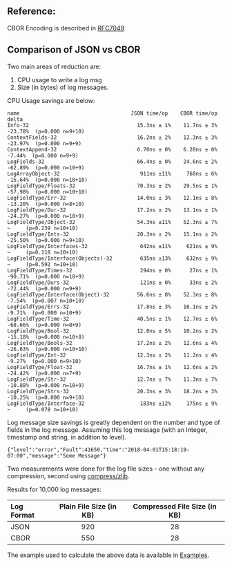 ## Reference:
   CBOR Encoding is described in [RFC7049](https://tools.ietf.org/html/rfc7049)

## Comparison of JSON vs CBOR

Two main areas of reduction are:

1. CPU usage to write a log msg 
2. Size (in bytes) of log messages.


CPU Usage savings are below:
```
name                                    JSON time/op    CBOR time/op   delta
Info-32                                   15.3ns ± 1%    11.7ns ± 3%  -23.78%  (p=0.000 n=9+10)      
ContextFields-32                          16.2ns ± 2%    12.3ns ± 3%  -23.97%  (p=0.000 n=9+9)       
ContextAppend-32                          6.70ns ± 0%    6.20ns ± 0%   -7.44%  (p=0.000 n=9+9)       
LogFields-32                              66.4ns ± 0%    24.6ns ± 2%  -62.89%  (p=0.000 n=10+9)      
LogArrayObject-32                          911ns ±11%     768ns ± 6%  -15.64%  (p=0.000 n=10+10)     
LogFieldType/Floats-32                    70.3ns ± 2%    29.5ns ± 1%  -57.98%  (p=0.000 n=10+10)     
LogFieldType/Err-32                       14.0ns ± 3%    12.1ns ± 8%  -13.20%  (p=0.000 n=8+10)      
LogFieldType/Dur-32                       17.2ns ± 2%    13.1ns ± 1%  -24.27%  (p=0.000 n=10+9)      
LogFieldType/Object-32                    54.3ns ±11%    52.3ns ± 7%     ~     (p=0.239 n=10+10)     
LogFieldType/Ints-32                      20.3ns ± 2%    15.1ns ± 2%  -25.50%  (p=0.000 n=9+10)      
LogFieldType/Interfaces-32                 642ns ±11%     621ns ± 9%     ~     (p=0.118 n=10+10)     
LogFieldType/Interface(Objects)-32         635ns ±13%     632ns ± 9%     ~     (p=0.592 n=10+10)     
LogFieldType/Times-32                      294ns ± 0%      27ns ± 1%  -90.71%  (p=0.000 n=10+9)      
LogFieldType/Durs-32                       121ns ± 0%      33ns ± 2%  -72.44%  (p=0.000 n=9+9)       
LogFieldType/Interface(Object)-32         56.6ns ± 8%    52.3ns ± 8%   -7.54%  (p=0.007 n=10+10)     
LogFieldType/Errs-32                      17.8ns ± 3%    16.1ns ± 2%   -9.71%  (p=0.000 n=10+9)      
LogFieldType/Time-32                      40.5ns ± 1%    12.7ns ± 6%  -68.66%  (p=0.000 n=8+9)       
LogFieldType/Bool-32                      12.0ns ± 5%    10.2ns ± 2%  -15.18%  (p=0.000 n=10+8)      
LogFieldType/Bools-32                     17.2ns ± 2%    12.6ns ± 4%  -26.63%  (p=0.000 n=10+10)     
LogFieldType/Int-32                       12.3ns ± 2%    11.2ns ± 4%   -9.27%  (p=0.000 n=9+10)      
LogFieldType/Float-32                     16.7ns ± 1%    12.6ns ± 2%  -24.42%  (p=0.000 n=7+9)       
LogFieldType/Str-32                       12.7ns ± 7%    11.3ns ± 7%  -10.88%  (p=0.000 n=10+9)      
LogFieldType/Strs-32                      20.3ns ± 3%    18.2ns ± 3%  -10.25%  (p=0.000 n=9+10)      
LogFieldType/Interface-32                  183ns ±12%     175ns ± 9%     ~     (p=0.078 n=10+10)     
```

Log message size savings is greatly dependent on the number and type of fields in the log message.
Assuming this log message (with an Integer, timestamp and string, in addition to level).

`{"level":"error","Fault":41650,"time":"2018-04-01T15:18:19-07:00","message":"Some Message"}`

Two measurements were done for the log file sizes - one without any compression, second
using [compress/zlib](https://golang.org/pkg/compress/zlib/). 

Results for 10,000 log messages:

| Log Format |  Plain File Size (in KB) | Compressed File Size (in KB) |
| :--- | :---: | :---: |
| JSON | 920 | 28 |
| CBOR | 550 | 28 |

The example used to calculate the above data is available in [Examples](examples).
